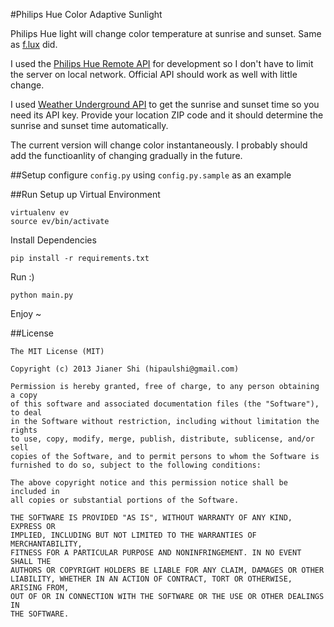#Philips Hue Color Adaptive Sunlight

Philips Hue light will change color temperature at sunrise and sunset. Same as [f.lux](http://justgetflux.com) did.

I used the [Philips Hue Remote API](https://github.com/jarvisinc/PhilipsHueRemoteAPI) for development so I don't have to limit the server on local network. Official API should work as well with little change.

I used [Weather Underground API](http://www.wunderground.com/weather/api/) to get the sunrise and sunset time so you need its API key. Provide your location ZIP code and it should determine the sunrise and sunset time automatically.

The current version will change color instantaneously. I probably should add the functioanlity of changing gradually in the future.

##Setup
configure ```config.py``` using ```config.py.sample``` as an example

##Run
Setup up Virtual Environment

```
virtualenv ev
source ev/bin/activate
```

Install Dependencies

```
pip install -r requirements.txt
```

Run :)

```
python main.py
```

Enjoy ~

##License
```
The MIT License (MIT)

Copyright (c) 2013 Jianer Shi (hipaulshi@gmail.com)

Permission is hereby granted, free of charge, to any person obtaining a copy
of this software and associated documentation files (the "Software"), to deal
in the Software without restriction, including without limitation the rights
to use, copy, modify, merge, publish, distribute, sublicense, and/or sell
copies of the Software, and to permit persons to whom the Software is
furnished to do so, subject to the following conditions:

The above copyright notice and this permission notice shall be included in
all copies or substantial portions of the Software.

THE SOFTWARE IS PROVIDED "AS IS", WITHOUT WARRANTY OF ANY KIND, EXPRESS OR
IMPLIED, INCLUDING BUT NOT LIMITED TO THE WARRANTIES OF MERCHANTABILITY,
FITNESS FOR A PARTICULAR PURPOSE AND NONINFRINGEMENT. IN NO EVENT SHALL THE
AUTHORS OR COPYRIGHT HOLDERS BE LIABLE FOR ANY CLAIM, DAMAGES OR OTHER
LIABILITY, WHETHER IN AN ACTION OF CONTRACT, TORT OR OTHERWISE, ARISING FROM,
OUT OF OR IN CONNECTION WITH THE SOFTWARE OR THE USE OR OTHER DEALINGS IN
THE SOFTWARE.

```





